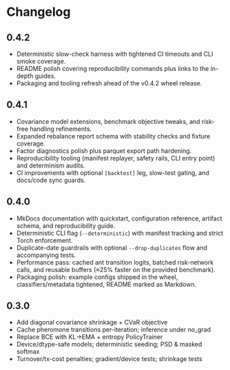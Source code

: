 # Changelog

## 0.4.2
- Deterministic slow-check harness with tightened CI timeouts and CLI smoke coverage.
- README polish covering reproducibility commands plus links to the in-depth guides.
- Packaging and tooling refresh ahead of the v0.4.2 wheel release.

## 0.4.1
- Covariance model extensions, benchmark objective tweaks, and risk-free handling refinements.
- Expanded rebalance report schema with stability checks and fixture coverage.
- Factor diagnostics polish plus parquet export path hardening.
- Reproducibility tooling (manifest replayer, safety rails, CLI entry point) and determinism audits.
- CI improvements with optional `[backtest]` leg, slow-test gating, and docs/code sync guards.

## 0.4.0
- MkDocs documentation with quickstart, configuration reference, artifact schema, and reproducibility guide.
- Deterministic CLI flag (`--deterministic`) with manifest tracking and strict Torch enforcement.
- Duplicate-date guardrails with optional `--drop-duplicates` flow and accompanying tests.
- Performance pass: cached ant transition logits, batched risk-network calls, and reusable buffers (≈25% faster on the provided benchmark).
- Packaging polish: example configs shipped in the wheel, classifiers/metadata tightened, README marked as Markdown.

## 0.3.0
- Add diagonal covariance shrinkage + CVaR objective
- Cache pheromone transitions per-iteration; inference under no_grad
- Replace BCE with KL→EMA + entropy PolicyTrainer
- Device/dtype-safe models; deterministic seeding; PSD & masked softmax
- Turnover/tx-cost penalties; gradient/device tests; shrinkage tests
